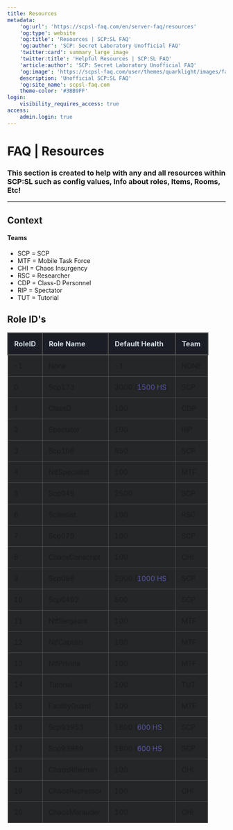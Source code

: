```yaml
---
title: Resources
metadata:
    'og:url': 'https://scpsl-faq.com/en/server-faq/resources'
    'og:type': website
    'og:title': 'Resources | SCP:SL FAQ'
    'og:author': 'SCP: Secret Laboratory Unofficial FAQ'
    'twitter:card': summary_large_image
    'twitter:title': 'Helpful Resources | SCP:SL FAQ'
    'article:author': 'SCP: Secret Laboratory Unofficial FAQ'
    'og:image': 'https://scpsl-faq.com/user/themes/quarklight/images/favicon.png'
    description: 'Unofficial SCP:SL FAQ'
    'og:site_name': scpsl-faq.com
    theme-color: '#3BB9FF'
login:
    visibility_requires_access: true
access:
    admin.login: true
---
```


# **FAQ | Resources <i class="fas fa-book"></i>**

### This section is created to help with any and all resources within SCP:SL such as config values, Info about roles, Items, Rooms, Etc!

***

## **Context**

#### Teams

- SCP = SCP
- MTF = Mobile Task Force
- CHI = Chaos Insurgency
- RSC = Researcher
- CDP = Class-D Personnel
- RIP = Spectator
- TUT = Tutorial

## **Role ID's**

|  **RoleID**  |  **Role Name**  |  **Default Health**  |  **Team**  |
|  :-----          |  :-----          |  :-----          |  :-----          |
|  -1 |  None |  -1 |  NONE |
|  0 |  Scp173 |  3000 (<span style="color:#6863d1">1500 HS</span>) |  SCP |
|  1 |  ClassD |  100 |  CDP |
|  2 |  Spectator |  100 |  RIP |
|  3 |  Scp106 |  850 |  SCP |
|  4 |  NtfSpecialist |  100 |  MTF |
|  5 |  Scp049 |  2500 |  SCP |
|  6 |  Scientist |  100 |  RSC |
|  7 |  Scp079 |  100 |  SCP |
|  8 |  ChaosConscript |  100 |  CHI |
|  9 |  Scp096 |  2000 (<span style="color:#6863d1">1000 HS</span>) |  SCP |
|  10 |  Scp0492 |  500 |  SCP |
|  11 |  NtfSergeant |  100 |  MTF |
|  12 |  NtfCaptain |  100 |  MTF |
|  13 |  NtfPrivate |  100 |  MTF |
|  14 |  Tutorial |  100 |  TUT |
|  15 |  FacilityGuard |  100 |  MTF |
|  16 |  Scp93953 |  1800 (<span style="color:#6863d1">600 HS</span>) |  SCP |
|  17 |  Scp93989 |  1800 (<span style="color:#6863d1">600 HS</span>) |  SCP |
|  18 |  ChaosRifleman |  100 |  CHI |
|  19 |  ChaosRepressor |  100 |  CHI |
|  20 |  ChaosMarauder |  100 |  CHI |



<style>
    table{
        border-collapse: collapse;
        border-spacing: 0;
        border: 2px;
}
    th {
        color: #D5DDE5;
        background: #1b1e24;
        border-bottom-color: rgb(80,80,80);
        border-bottom-style: solid;
        border-bottom-width:3px;
        border-left-color: rgb(80,80,80);
        border-left-style: solid;
        border-left-width:2px;
        border-right-color: rgb(80,80,80);
        border-right-style: solid;
        border-right-width: 2px;
        border-top-color: rgb(80,80,80);
        border-top-style: solid;
        border-top-width: 2px;
        font-size: 16px;
        font-weight: 100;
        padding: 14px;
        text-align: left;
        text-shadow: 0 1px 1px rgba(0, 0, 0, 0.1);
        vertical-align: middle;
}

    td {
        border-style : solid;
        border: 1px solid rgb(80,80,80);
        background: #242627;
        padding: 14px;
        text-align: left;
        vertical-align: middle;
        font-weight: 300;
        font-size: 16px;
        text-shadow: -1px -1px 1px rgba(0, 0, 0, 0.1);
}
    </style>
